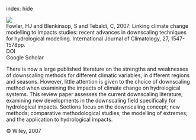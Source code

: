 index: hide

<div class="Citation">
    <div class="Citation-thumb CitationThumb-linked"  data-href="https://doi.org/10.1002/joc.1556">
      <img src="https://static.claimspace.cloud/climate-study-static/refs/thumbs/9/Fowler_et_al_2007-thumb.png" />
    </div>

  <div class="Citation-body">
    <div class="Citation-text">Fowler, HJ and Blenkinsop, S and Tebaldi, C, 2007: Linking climate change modelling to impacts studies: recent advances in downscaling techniques for hydrological modelling. <span class="Article-journal">International Journal of Climatology, </span><span class="Article-volume">27, </span>1547-1578pp.</div>
    <div class="Citation-links">
      <div class="CitationLink" data-href="https://doi.org/10.1002/joc.1556">
        <div class="CitationLink-icon CitationLink-Doi"></div>
        <div class="CitationLink-text">DOI</div>
      </div>
      <div class="CitationLink" data-href="https://scholar.google.com/scholar?q=10.1002/joc.1556">
        <div class="CitationLink-icon CitationLink-Scholar"></div>
        <div class="CitationLink-text">Google Scholar</div>
      </div>
    </div>
  </div>
</div>

There is now a large published literature on the strengths and weaknesses of downscaling methods for different climatic variables, in different regions and seasons. However, little attention is given to the choice of downscaling method when examining the impacts of climate change on hydrological systems. This review paper assesses the current downscaling literature, examining new developments in the downscaling field specifically for hydrological impacts. Sections focus on the downscaling concept; new methods; comparative methodological studies; the modelling of extremes; and the application to hydrological impacts.

<div class="Citation-copy">
&copy; Wiley, 2007
</div>